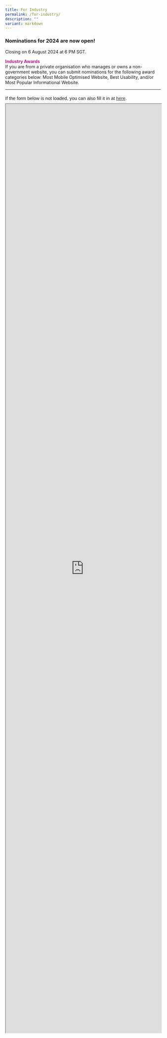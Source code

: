 ```yaml
---
title: For Industry
permalink: /for-industry/
description: ""
variant: markdown
---
```

<style type="text/css">
.content h4 {
    color: #B41E8E;
    font-weight: 700;
}
</style>
<h3>Nominations for 2024 are now open!</h3>
Closing on 6 August 2024 at 6 PM SGT.
<p><strong style="color:#B41E8E;">Industry Awards</strong><br>
If you are from a private organisation who manages or owns a non-government website, you can submit nominations for the following award categories below: Most Mobile Optimised Website, Best Usability, and/or Most Popular Informational Website.</p>
<hr>
<div style="font-family: Sans-Serif; font-size: 15px; color: #000; opacity: 0.9; padding-top: 5px; padding-bottom: 8px;"> If the form below is not loaded, you can also fill it in at <a href="https://form.gov.sg/6638aadfacbc9aa61ff6ca83">here</a>. </div>  <iframe style="width: 100%; height: 3000px" src="https://form.gov.sg/6638aadfacbc9aa61ff6ca83" id="iframe"></iframe>